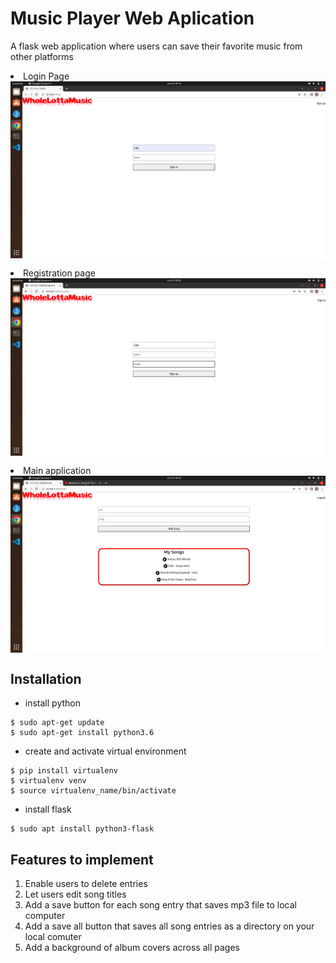 # Music Player Web Aplication
A flask web application where users can save their favorite music from other platforms

<div class="images">
    <li>Login Page</li>
    <img src="images/login.png" style="margin-left: auto;
  margin-right: auto;
  display: block;
  margin-bottom: 15px;">
  <li>Registration page</li>
    <img src="images/register.png" style="margin-left: auto;
  margin-right: auto;
  display: block;
  margin-bottom: 15px;">
  <li>Main application</li>
    <img src="images/main.png" style="margin-left: auto;
  margin-right: auto;
  display: block;
  margin-bottom: 15px;">
</div>

## Installation
- install python
~~~
$ sudo apt-get update
$ sudo apt-get install python3.6
~~~
- create and activate virtual environment
~~~
$ pip install virtualenv
$ virtualenv venv
$ source virtualenv_name/bin/activate
~~~
- install flask
~~~
$ sudo apt install python3-flask
~~~
## Features to implement
<ol>
<li>Enable users to delete entries</li>
<li>Let users edit song titles</li>
<li>Add a save button for each song entry that saves mp3 file to local computer</li>
<li>Add a save all button that saves all song entries as a directory on your local comuter</li>
<li>Add a background of album covers across all pages</li>
</ol>